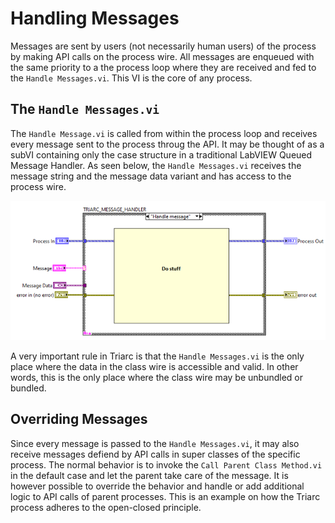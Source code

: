 # Handling Messages

Messages are sent by users (not necessarily human users) of the process by making API calls on the process wire.
All messages are enqueued with the same priority to a the process loop where they are received and fed to the `Handle Messages.vi`.
This VI is the core of any process.

## The `Handle Messages.vi`

The `Handle Message.vi` is called from within the process loop and receives every message sent to the process throug the API.
It may be thought of as a subVI containing only the case structure in a traditional LabVIEW Queued Message Handler.
As seen below, the `Handle Messages.vi` receives the message string and the message data variant and has access to the process wire.

![handle messages](img/handle_messages.png)

A very important rule in Triarc is that the `Handle Messages.vi` is the only place where the data in the class wire is accessible and valid.
In other words, this is the only place where the class wire may be unbundled or bundled.

## Overriding Messages

Since every message is passed to the `Handle Messages.vi`, it may also receive messages defiend by API calls in super classes of the specific process.
The normal behavior is to invoke the `Call Parent Class Method.vi` in the default case and let the parent take care of the message.
It is however possible to override the behavior and handle or add additional logic to API calls of parent processes.
This is an example on how the Triarc process adheres to the open-closed principle. 
